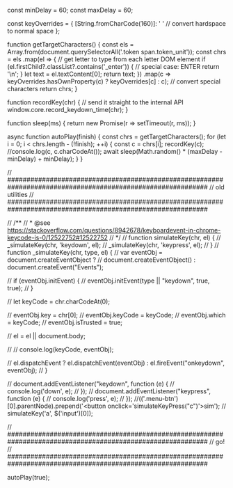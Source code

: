 const minDelay = 60;
const maxDelay = 60;



const keyOverrides = {
  [String.fromCharCode(160)]: ' '    // convert hardspace to normal space
};

function getTargetCharacters() {
  const els = Array.from(document.querySelectorAll('.token span.token_unit'));
  const chrs = els
    .map(el => {
      // get letter to type from each letter DOM element
      if (el.firstChild?.classList?.contains('_enter')) {
        // special case: ENTER
        return '\n';
      }
      let text = el.textContent[0];
      return text;
    })
    .map(c => keyOverrides.hasOwnProperty(c) ? keyOverrides[c] : c); // convert special characters
  return chrs;
}

function recordKey(chr) {
  // send it straight to the internal API
  window.core.record_keydown_time(chr);
}

function sleep(ms) {
  return new Promise(r => setTimeout(r, ms));
}

async function autoPlay(finish) {
  const chrs = getTargetCharacters();
  for (let i = 0; i < chrs.length - (!finish); ++i) {
    const c = chrs[i];
    recordKey(c);
    //console.log(c, c.charCodeAt());
    await sleep(Math.random() * (maxDelay - minDelay) + minDelay);
  }
}

// ############################################################################################################
// old utilities
// ############################################################################################################


// /**
//  * @see https://stackoverflow.com/questions/8942678/keyboardevent-in-chrome-keycode-is-0/12522752#12522752
//  */
// function simulateKey(chr, el) {
//   _simulateKey(chr, 'keydown', el);
//   _simulateKey(chr, 'keypress', el);
// }
// function _simulateKey(chr, type, el) {
//   var eventObj = document.createEventObject ?
//     document.createEventObject() : document.createEvent("Events");

//   if (eventObj.initEvent) {
//     eventObj.initEvent(type || "keydown", true, true);
//   }

//   let keyCode = chr.charCodeAt(0);

//   eventObj.key = chr[0];
//   eventObj.keyCode = keyCode;
//   eventObj.which = keyCode;
//   eventObj.isTrusted = true;

//   el = el || document.body;

//   // console.log(keyCode, eventObj);

//   el.dispatchEvent ? el.dispatchEvent(eventObj) : el.fireEvent("onkeydown", eventObj); 
// }

// document.addEventListener("keydown", function (e) {
//   console.log('down', e);
// });
// document.addEventListener("keypress", function (e) {
//   console.log('press', e);
// });
//$($('.menu-btn')[0].parentNode).prepend('<button onclick=\'simulateKeyPress("c")\'>sim</button>');
// simulateKey('a', $('input')[0]);



// ############################################################################################################
// go!
// ############################################################################################################

autoPlay(true);
